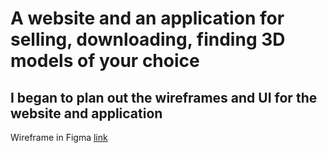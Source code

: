 # A website and an application for selling, downloading, finding 3D models of your choice




## I began to plan out the wireframes and UI for the website and application
Wireframe in Figma [link](https://www.figma.com/design/jUD6qsn6YBgcPaFKLuCedd/gcodestoe?node-id=0-1&t=F2c1iy2w4KU6ZY0X-1)
